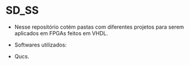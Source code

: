 # SD_SS

* Nesse repositório cotém pastas com diferentes projetos para serem aplicados em FPGAs feitos em VHDL.

* Softwares utilizados:

- Qucs.


